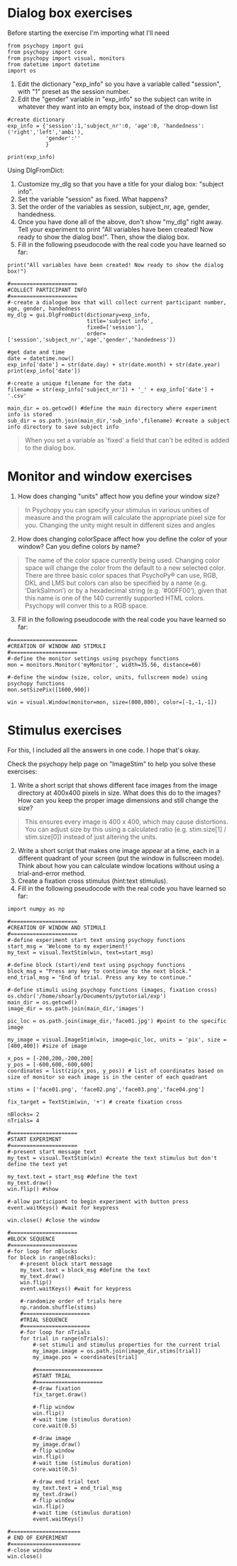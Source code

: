# Dialog box exercises

Before starting the exercise I'm importing what I'll need

```
from psychopy import gui
from psychopy import core
from psychopy import visual, monitors
from datetime import datetime
import os
```
1. Edit the dictionary "exp_info" so you have a variable called "session", with "1" preset as the session number.
2. Edit the "gender" variable in "exp_info" so the subject can write in whatever they want into an empty box, instead of the drop-down list
```
#create dictionary
exp_info = {'session':1,'subject_nr':0, 'age':0, 'handedness':('right','left','ambi'), 
            'gender':'' 
            }

print(exp_info)
```

Using DlgFromDict:

1. Customize my_dlg so that you have a title for your dialog box: "subject info".
2. Set the variable "session" as fixed. What happens?
3. Set the order of the variables as session, subject_nr, age, gender, handedness.
4. Once you have done all of the above, don't show "my_dlg" right away. Tell your experiment to print "All variables have been created! Now ready to show the dialog box!". Then, show the dialog box.
5. Fill in the following pseudocode with the real code you have learned so far:

```
print("All variables have been created! Now ready to show the dialog box!")

#=====================
#COLLECT PARTICIPANT INFO
#=====================
#-create a dialogue box that will collect current participant number, age, gender, handedness
my_dlg = gui.DlgFromDict(dictionary=exp_info, 
                         title='subject info',  
                         fixed=['session'], 
                         order=['session','subject_nr','age','gender','handedness'])

#get date and time
date = datetime.now()
exp_info['date'] = str(date.day) + str(date.month) + str(date.year)
print(exp_info['date'])

#-create a unique filename for the data
filename = str(exp_info['subject_nr']) + '_' + exp_info['date'] + '.csv'

main_dir = os.getcwd() #define the main directory where experiment info is stored
sub_dir = os.path.join(main_dir,'sub_info',filename) #create a subject info directory to save subject info
```

> When you set a variable as 'fixed' a field that can't be edited is added to the dialog box. 

# Monitor and window exercises

1. How does changing "units" affect how you define your window size?
> In Psychopy you can specify your stimulus in various unities of measure and the program will calculate the appropriate pixel size for you. Changing the unity might result in different sizes and angles

2. How does changing colorSpace affect how you define the color of your window? Can you define colors by name?
> The name of the color space currently being used. Changing color space will change the color from the default to a new selected color. There are three basic color spaces that PsychoPy® can use, RGB, DKL and LMS but colors can also be specified by a name (e.g. ‘DarkSalmon’) or by a hexadecimal string (e.g. ‘#00FF00’), given that this name is one of the 140 currently supported HTML colors. Psychopy will conver this to a RGB space.

3. Fill in the following pseudocode with the real code you have learned so far:
```
#=====================
#CREATION OF WINDOW AND STIMULI
#=====================
#-define the monitor settings using psychopy functions
mon = monitors.Monitor('myMonitor', width=35.56, distance=60) 

#-define the window (size, color, units, fullscreen mode) using psychopy functions
mon.setSizePix([1600,900])

win = visual.Window(monitor=mon, size=(800,800), color=[-1,-1,-1])
```

# Stimulus exercises
For this, I included all the answers in one code. I hope that's okay. 

Check the psychopy help page on "ImageStim" to help you solve these exercises:

1. Write a short script that shows different face images from the image directory at 400x400 pixels in size. What does this do to the images? How can you keep the proper image dimensions and still change the size?
> This ensures every image is 400 x 400, which may cause distortions. You can adjust size by this using a calculated ratio (e.g. stim.size[1] / stim.size[0]) instead of just altering the units.

2. Write a short script that makes one image appear at a time, each in a different quadrant of your screen (put the window in fullscreen mode). Think about how you can calculate window locations without using a trial-and-error method.
3. Create a fixation cross stimulus (hint:text stimulus).
4. Fill in the following pseudocode with the real code you have learned so far:

```
import numpy as np

#=====================
#CREATION OF WINDOW AND STIMULI
#=====================
#-define experiment start text unsing psychopy functions
start_msg = 'Welcome to my experiment!'
my_text = visual.TextStim(win, text=start_msg)

#-define block (start)/end text using psychopy functions
block_msg = "Press any key to continue to the next block."
end_trial_msg = "End of trial. Press any key to continue."

#-define stimuli using psychopy functions (images, fixation cross)
os.chdir('/home/shoarly/Documents/pytutorial/exp') 
main_dir = os.getcwd() 
image_dir = os.path.join(main_dir,'images') 

pic_loc = os.path.join(image_dir,'face01.jpg') #point to the specific image

my_image = visual.ImageStim(win, image=pic_loc, units = 'pix', size = [400,400]) #size of image

x_pos = [-200,200,-200,200]
y_pos = [-600,600,-600,600]
coordinates = list(zip(x_pos, y_pos)) # list of coordinates based on size of monitor so each image is in the center of each quadrant

stims = ['face01.png', 'face02.png','face03.png','face04.png']

fix_target = TextStim(win, '+') # create fixation cross

nBlocks= 2
nTrials= 4

#=====================
#START EXPERIMENT
#=====================
#-present start message text
my_text = visual.TextStim(win) #create the text stimulus but don't define the text yet

my_text.text = start_msg #define the text
my_text.draw()
win.flip() #show

#-allow participant to begin experiment with button press
event.waitKeys() #wait for keypress

win.close() #close the window

#=====================
#BLOCK SEQUENCE
#=====================
#-for loop for nBlocks
for block in range(nBlocks):
    #-present block start message
    my_text.text = block_msg #define the text
    my_text.draw()
    win.flip()
    event.waitKeys() #wait for keypress
    
    #-randomize order of trials here
    np.random.shuffle(stims)
    #=====================
    #TRIAL SEQUENCE
    #=====================    
    #-for loop for nTrials
    for trial in range(nTrials):
        #-set stimuli and stimulus properties for the current trial
        my_image.image = os.path.join(image_dir,stims[trial])
        my_image.pos = coordinates[trial]

        #=====================
        #START TRIAL
        #=====================  
        #-draw fixation
        fix_target.draw()

        #-flip window
        win.flip()
        #-wait time (stimulus duration)
        core.wait(0.5)
        
        #-draw image
        my_image.draw()
        #-flip window
        win.flip()
        #-wait time (stimulus duration)
        core.wait(0.5)
        
        #-draw end trial text
        my_text.text = end_trial_msg
        my_text.draw()
        #-flip window
        win.flip()
        #-wait time (stimulus duration)
        event.waitKeys()
        
#======================
# END OF EXPERIMENT
#======================        
#-close window
win.close()
```
